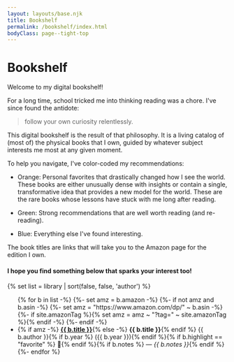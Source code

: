 ```yaml
---
layout: layouts/base.njk
title: Bookshelf
permalink: /bookshelf/index.html
bodyClass: page--tight-top
---
```


# Bookshelf

Welcome to my digital bookshelf!

For a long time, school tricked me into thinking reading was a chore. I've since found the antidote: 

> follow your own curiosity relentlessly.

This digital bookshelf is the result of that philosophy. It is a living catalog of (most of) the physical books that I own, guided by whatever subject interests me most at any given moment.

To help you navigate, I've color-coded my recommendations:

  - Orange: Personal favorites that drastically changed how I see the world. These books are either unusually dense with insights or contain a single, transformative idea that provides a new model for the world. These are the rare books whose lessons have stuck with me long after reading.

  - Green: Strong recommendations that are well worth reading (and re-reading).

  - Blue: Everything else I've found interesting.

The book titles are links that will take you to the Amazon page for the edition I own.

#### I hope you find something below that sparks your interest too!

{% set list = library | sort(false, false, 'author') %}
<ul class="books">
{% for b in list -%}
  {%- set amz = b.amazon -%}
  {%- if not amz and b.asin -%}
    {%- set amz = "https://www.amazon.com/dp/" ~ b.asin -%}
    {%- if site.amazonTag %}{% set amz = amz ~ "?tag=" ~ site.amazonTag %}{% endif -%}
  {%- endif -%}

  <li class="book{% if b.highlight %} {{ b.highlight }}{% endif %}">{% if amz -%}
    <a href="{{ amz }}" target="_blank" rel="noopener noreferrer"><strong>{{ b.title }}</strong></a>{% else -%}
    <strong>{{ b.title }}</strong>{% endif %}
       {{ b.author }}{% if b.year %} ({{ b.year }}){% endif %}{% if b.highlight == "favorite" %} 🌟{% endif %}{% if b.notes %} — <em>{{ b.notes }}</em>{% endif %}
  </li>
{%- endfor %}
</ul>